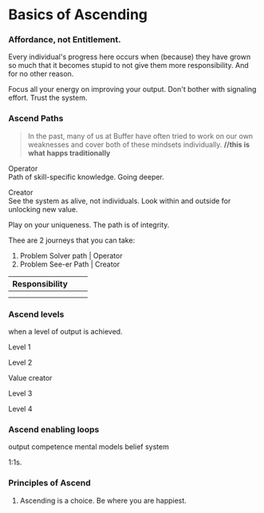 # Basics of Ascending

### Affordance, not Entitlement.

Every individual's progress here occurs when \(because\) they have grown so much that it becomes stupid to not give them more responsibility. And for no other reason.

Focus all your energy on improving your output. Don't bother with signaling effort. Trust the system.



### Ascend Paths

> In the past, many of us at Buffer have often tried to work on our own weaknesses and cover both of these mindsets individually. **//this is what happs traditionally**

Operator  
Path of skill-specific knowledge. Going deeper.

Creator  
See the system as alive, not individuals. Look within and outside for unlocking new value. 

Play on your uniqueness. The path is of integrity. 



Thee are 2 journeys that you can take:

1. Problem Solver path \| Operator
2. Problem See-er Path \| Creator

| Responsibility |  |  |
| :--- | :--- | :--- |
|  |  |  |
|  |  |  |

### Ascend levels

when a level of output is achieved. 

Level 1

Level 2

Value creator

Level 3

Level 4

### Ascend enabling loops

output competence mental models belief system

1:1s. 

### Principles of Ascend

1. Ascending is a choice. Be where you are happiest.





#### 

